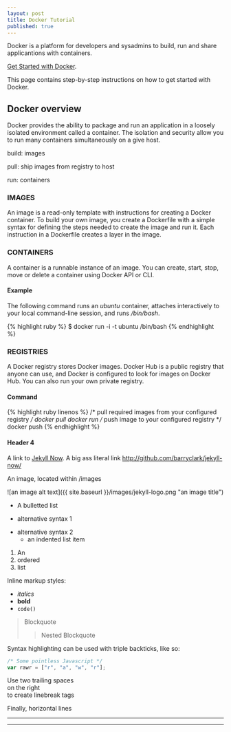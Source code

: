 ```yaml
---
layout: post
title: Docker Tutorial
published: true
---
```

Docker is a platform for developers and sysadmins to build, run and share applicantions with containers.

[Get Started with Docker](https://docker.com/get-started).

This page contains step-by-step instructions on how to get started with Docker.

## Docker overview
Docker provides the ability to package and run an application in a loosely isolated environment called a container. The isolation and security allow you to run many containers simultaneously on a give host.

build: images

pull: ship images from registry to host 

run: containers

### IMAGES
An image is a read-only template with instructions for creating a Docker container. To build your own image, you create a Dockerfile with a simple syntax for defining the steps needed to create the image and run it. Each instruction in a Dockerfile creates a layer in the image.

### CONTAINERS
A container is a runnable instance of an image. You can create, start, stop, move or delete a container using Docker API or CLI.

#### Example
The following command runs an _ubuntu_ container, attaches interactively to your local command-line session, and runs _/bin/bash_.

{% highlight ruby %}
$ docker run -i -t ubuntu /bin/bash
{% endhighlight %}

### REGISTRIES
A Docker registry stores Docker images. Docker Hub is a public registry that anyone can use, and Docker is configured to look for images on Docker Hub. You can also run your own private registry.

#### Command
{% highlight ruby linenos %}
 /* pull required images from your configured registry */
    docker pull
    docker run
 /* push image to your configured registry */
    docker push
{% endhighlight %}

#### Header 4

A link to [Jekyll Now](http://github.com/barryclark/jekyll-now/). A big ass literal link <http://github.com/barryclark/jekyll-now/>

An image, located within /images

![an image alt text]({{ site.baseurl }}/images/jekyll-logo.png "an image title")

* A bulletted list
- alternative syntax 1
+ alternative syntax 2
  - an indented list item

1. An
2. ordered
3. list

Inline markup styles:

- _italics_
- **bold**
- `code()`

> Blockquote
>> Nested Blockquote

Syntax highlighting can be used with triple backticks, like so:

```javascript
/* Some pointless Javascript */
var rawr = ["r", "a", "w", "r"];
```

Use two trailing spaces  
on the right  
to create linebreak tags  

Finally, horizontal lines

----
****